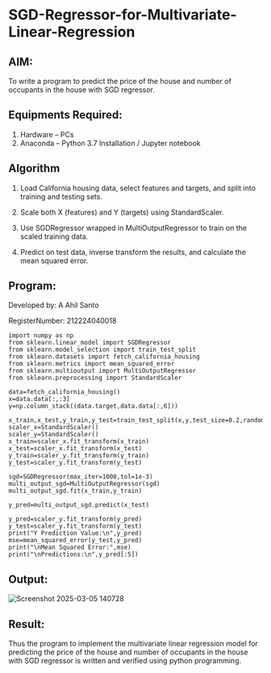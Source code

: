 # SGD-Regressor-for-Multivariate-Linear-Regression

## AIM:
To write a program to predict the price of the house and number of occupants in the house with SGD regressor.

## Equipments Required:
1. Hardware – PCs
2. Anaconda – Python 3.7 Installation / Jupyter notebook

## Algorithm

1. Load California housing data, select features and targets, and split into training and testing sets.

2. Scale both X (features) and Y (targets) using StandardScaler.

3. Use SGDRegressor wrapped in MultiOutputRegressor to train on the scaled training data.

4. Predict on test data, inverse transform the results, and calculate the mean squared error.

## Program:

Developed by: A Ahil Santo

RegisterNumber: 212224040018

```
import numpy as np
from sklearn.linear_model import SGDRegressor
from sklearn.model_selection import train_test_split
from sklearn.datasets import fetch_california_housing
from sklearn.metrics import mean_squared_error
from sklearn.multioutput import MultiOutputRegressor
from sklearn.preprocessing import StandardScaler

data=fetch_california_housing()
x=data.data[:,:3]
y=np.column_stack((data.target,data.data[:,6]))

x_train,x_test,y_train,y_test=train_test_split(x,y,test_size=0.2,random_state=0)
scaler_x=StandardScaler()
scaler_y=StandardScaler()
x_train=scaler_x.fit_transform(x_train)
x_test=scaler_x.fit_transform(x_test)
y_train=scaler_y.fit_transform(y_train)
y_test=scaler_y.fit_transform(y_test)

sgd=SGDRegressor(max_iter=1000,tol=1e-3)
multi_output_sgd=MultiOutputRegressor(sgd)
multi_output_sgd.fit(x_train,y_train)

y_pred=multi_output_sgd.predict(x_test)

y_pred=scaler_y.fit_transform(y_pred)
y_test=scaler_y.fit_transform(y_test)
print("Y Prediction Value:\n",y_pred)
mse=mean_squared_error(y_test,y_pred)
print("\nMean Squared Error:",mse)
print("\nPredictions:\n",y_pred[:5])

```

## Output:

![Screenshot 2025-03-05 140728](https://github.com/user-attachments/assets/56174b75-a1fd-4d57-b27a-003f127c4304)

## Result:
Thus the program to implement the multivariate linear regression model for predicting the price of the house and number of occupants in the house with SGD regressor is written and verified using python programming.
